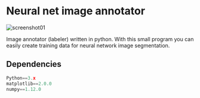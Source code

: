 # Neural net image annotator

![screenshot01](http://www.sze.hu/~herno/robotics/NeuralNnetImageAnnotator01.png)

Image annotator (labeler) written in python. With this small program you can easily create training data for neural network image segmentation.

## Dependencies

``` python
Python==3.x
matplotlib==2.0.0
numpy==1.12.0
```
